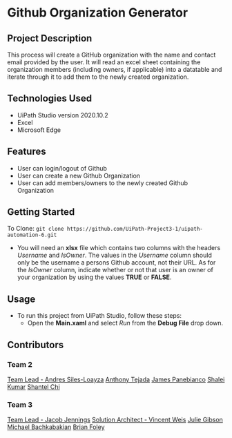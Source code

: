 # Github Organization Generator
## Project Description
This process will create a GitHub organization with the name and contact email provided by the user. It will read an excel sheet containing the organization members (including owners, if applicable) into a datatable and iterate through it to add them to the newly created organization.

## Technologies Used
- UiPath Studio version 2020.10.2
- Excel
- Microsoft Edge

## Features
- User can login/logout of Github
- User can create a new Github Organization
- User can add members/owners to the newly created Github Organization

## Getting Started
To Clone: `git clone https://github.com/UiPath-Project3-1/uipath-automation-6.git`
- You will need an **xlsx** file which contains two columns with the headers *Username* and *IsOwner*. The values in the *Username* column should only be the username a persons Github account, not their URL. As for the *IsOwner* column, indicate whether or not that user is an owner of your organization by using the values **TRUE** or **FALSE**.

## Usage
- To run this project from UiPath Studio, follow these steps:
    - Open the **Main.xaml** and select *Run* from the **Debug File** drop down.

## Contributors
### Team 2
<a href='https://github.com/andressiles'>Team Lead - Andres Siles-Loayza</a>
<a href='https://github.com/antonyt96'>Anthony Tejada</a>
<a href='https://github.com/jamesPan3'>James Panebianco</a>
<a href='https://github.com/shakum25'>Shalei Kumar</a>
<a href='https://github.com/schigit'>Shantel Chi</a>

### Team 3
<a href='https://github.com/jjennings510'>Team Lead - Jacob Jennings</a>
<a href='https://github.com/vrobweis'>Solution Architect - Vincent Weis</a>
<a href='https://github.com/JAGibW'>Julie Gibson</a>
<a href='https://github.com/MBachkabakian'>Michael Bachkabakian</a>
<a href='https://github.com/foleyb25'>Brian Foley</a>